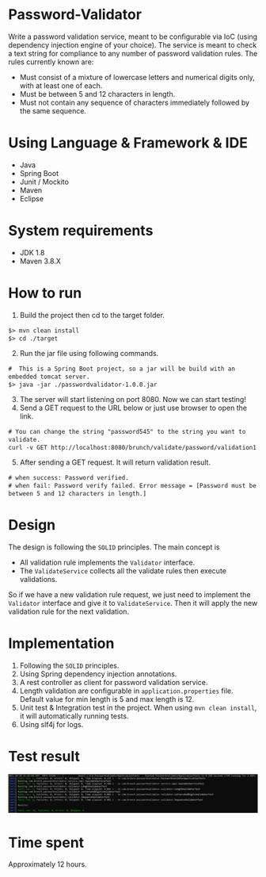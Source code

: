 # Password-Validator

Write a password validation service, meant to be configurable via IoC (using dependency
injection engine of your choice). The service is meant to check a text string for compliance
to any number of password validation rules. The rules currently known are:
- Must consist of a mixture of lowercase letters and numerical digits only, with at least one of each.
- Must be between 5 and 12 characters in length. 
- Must not contain any sequence of characters immediately followed by the same sequence.

# Using Language & Framework & IDE

- Java
- Spring Boot
- Junit / Mockito
- Maven
- Eclipse

# System requirements

- JDK 1.8
- Maven 3.8.X

# How to run

1. Build the project then cd to the target folder.
```
$> mvn clean install
$> cd ./target
```  

2. Run the jar file using following commands.
```
#  This is a Spring Boot project, so a jar will be build with an embedded tomcat server.  
$> java -jar ./passwordvalidator-1.0.0.jar
```
3. The server will start listening on port 8080. Now we can start testing!
4. Send a GET request to the URL below or just use browser to open the link.
```
# You can change the string "password545" to the string you want to validate.
curl -v GET http://localhost:8080/brunch/validate/password/validation1
```
5. After sending a GET request. It will return validation result. 
```
# when success: Password verified.
# when fail: Password verify failed. Error message = [Password must be between 5 and 12 characters in length.]
```

# Design

The design is following the `SOLID` principles. The main concept is
- All validation rule implements the `Validator` interface.
- The `ValidateService` collects all the validate rules then execute validations.

So if we have a new validation rule request, we just need to implement the `Validator` interface and give it to `ValidateService`. Then it will apply the new validation rule for the next validation.

# Implementation
1. Following the `SOLID` principles.
2. Using Spring dependency injection annotations.
3. A rest controller as client for password validation service.
4. Length validation are configurable in `application.properties` file. Default value for min length is 5 and max length is 12.
5. Unit test & Integration test in the project. When using `mvn clean install`, it will automatically running tests.
6. Using slf4j for logs.

# Test result
![alt text](https://github.com/keyboard545/Password-Validator/blob/main/screenshot/test_result.PNG)

# Time spent
Approximately 12 hours.
